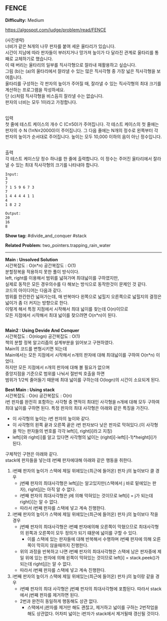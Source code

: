 ## FENCE

**Difficulty:** Medium

https://algospot.com/judge/problem/read/FENCE

(사진생략) <br/>
너비가 같은 N개의 나무 판자를 붙여 세운 울타리가 있습니다. <br/>
시간이 지남에 따라 판자들이 부러지거나 망가져 높이가 다 달라진 관계로 울타리를 통째로 교체하기로 했습니다. <br/>
이 때 버리는 울타리의 일부를 직사각형으로 잘라내 재활용하고 싶습니다. <br/>
그림 (b)는 (a)의 울타리에서 잘라낼 수 있는 많은 직사각형 중 가장 넓은 직사각형을 보여줍니다. <br/>
울타리를 구성하는 각 판자의 높이가 주어질 때, 잘라낼 수 있는 직사각형의 최대 크기를 계산하는 프로그램을 작성하세요. <br/>
단 (c)처럼 직사각형을 비스듬히 잘라낼 수는 없습니다. <br/>
판자의 너비는 모두 1이라고 가정합니다. <br/><br/>

입력 <br/>
첫 줄에 테스트 케이스의 개수 C (C≤50)가 주어집니다. 각 테스트 케이스의 첫 줄에는 판자의 수 N (1≤N≤20000)이 주어집니다. 그 다음 줄에는 N개의 정수로 왼쪽부터 각 판자의 높이가 순서대로 주어집니다. 높이는 모두 10,000 이하의 음이 아닌 정수입니다. <br/><br/>

출력 <br/>
각 테스트 케이스당 정수 하나를 한 줄에 출력합니다. 이 정수는 주어진 울타리에서 잘라낼 수 있는 최대 직사각형의 크기를 나타내야 합니다. <br/>

```
Input:
3
7
7 1 5 9 6 7 3
7
1 4 4 4 4 1 1
4
1 8 2 2

Output:
20
16
8
```

**Show tag:** \#divide_and_conquer \#stack

**Related Problem:** two\_pointers.trapping\_rain\_water

------------------------------------

**Main : Unsolved Solution** <br/>
시간복잡도 : O(n\*n) 공간복잡도 : O(1) <br/>
분할정복을 적용하지 못한 풀이 방식이다. <br/>
left, right를 이용해서 범위를 넓혀가며 최대넓이를 구하였지만, <br/>
실제로 동작은 모든 경우의수를 다 해보는 방식으로 동작한것이 문제인 것 같다. <br/>
코드의 아이디어는 다음과 같다. <br/>
범위를 한칸한칸 넓혀가는데, 매 반복마다 왼쪽으로 넓힐지 오른쪽으로 넓힐지의 결정은 넓이가 좀 더 커지는 방향으로 한다. <br/>
이렇게 해서 특정 지점에서 시작해서 최대 넓이를 찾는데 O(n)이므로 <br/>
모든 지점에서 시작해서 최대 넓이를 찾으려면 O(n\*n)이 된다. <br/><br/>

**Main2 : Using Devide And Conquer** <br/>
시간복잡도 : O(nlogn) 공간복잡도 : O(1) <br/>
책의 분할 정복 알고리즘의 설계부분을 읽어보고 구현하였다. <br/>
Main의 코드를 변형시키면 되는데 <br/>
Main에서는 모든 지점에서 시작해서 n개의 판자에 대해 최대넓이를 구하여 O(n*n) 이었다. <br/>
하지만 모든 지점에서 n개의 판자에 대해 볼 필요가 없으며 <br/>
중앙지점을 기준으로 범위를 나눠서 절반씩 호출을 하면 <br/>
범위가 1/2씩 줄어들기 때문에 최대 넓이를 구하는데 O(logn)의 시간이 소요되게 된다. <br/>

**Best Main : Using stack** <br/>
시간복잡도 : O(n) 공간복잡도 : O(n) <br/>
i번 판자를 완전히 포함하는 사각형 중 면적이 최대인 사각형을 n개에 대해 모두 구하여 최대 넓이를 구하면 된다.
특정 판자의 최대 사각형은 아래와 같은 특징을 가진다. <br/>
* 이 사각형의 높이는 i번 판자의 높이와 같다.
* 이 사각형의 왼쪽 끝과 오른쪽 끝은 i번 판자보다 낮은 판자로 막혀있다.(이 사각형을 막는 판자들의 번호를 각각 left[i], right[i]라고 지칭)
* left[i]와 right[i]를 알고 있다면 사각형의 넓이는 (right[i]-left[i]-1)*height[i]가 된다.

구체적인 구현은 아래와 같다. <br/>
stack에 판자들을 넣는데 i번째 판자에대해 아래와 같은 행동을 취한다. <br/>
1. i번째 판자의 높이가 스택에 제일 위에있는(최근에 들어온) 판자 j의 높이보다 클 경우
	* j번쨰 판자의 최대사각형은 left[j]는 알고있지만(스택에서 j 바로 밑에있는 판자), right[j]는 아직 알 수 없다.
	* i번째 판자의 최대사각형은 j에 의해 막혀있는 것이므로 left[i] = j가 되는데 right[i]는 알 수 없다.
	* 따라서 i번째 판자를 스택에 넣고 계속 진행한다.
2. i번째 판자의 높이가 스택에 제일 위에있는(최근에 들어온) 판자 j의 높이보다 작을 경우
	* j번째 판자의 최대사각형은 i번쨰 판자에의해 오른쪽이 막혔으므로 최대사각형의 왼쪽과 오른쪽이 모두 정의가 되기 떄문에 넓이를 구할 수 있다.
		* 이를 스택에 있는 판자들에 대해 반복해서 수행하며 i번째 판자에 의해 오른쪽이 막히지 않을때까지 진행한다.
	* 위의 과정을 반복하고 나면 i번째 판자의 최대사각형은 스택에 남은 판자중에 제일 위에 있는 판자에 의해 왼쪽이 막혀있는 것이므로 left[i] = stack.peek()가 되는데 right[j]는 알 수 없다.
	* 따라서 i번째 판자를 스택에 넣고 계속 진행한다.
3. i번째 판자의 높이가 스택에 제일 위에있는(최근에 들어온) 판자 j의 높이랑 같을 경우
	* i번째 판자의 최대 사각형은 j번째 판자의 최대사각형에 포함된다. 따라서 stack에서 j번째 판자를 제거하면 된다.
	* 2번과 완전히 동일하게 행동해도 상관 없다.
		* 스택에서 j판자를 제거만 해도 괜찮고, 제거하고 넓이를 구하는 2번작업을 해도 상관없다. 어차피 넓이는 i판자가 stack에서 제거될때 갱신될 것이다.
